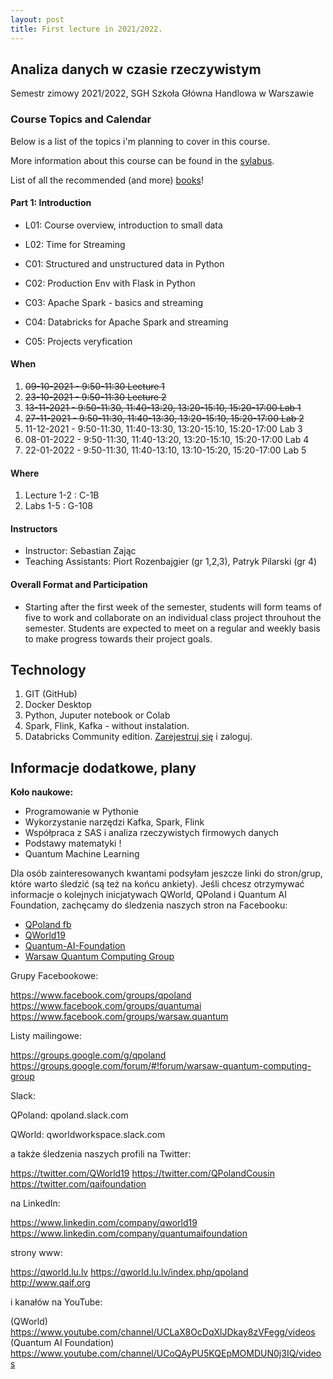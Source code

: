 ```yaml
---
layout: post
title: First lecture in 2021/2022.
---
```


## Analiza danych w czasie rzeczywistym

Semestr zimowy 2021/2022,
SGH Szkoła Główna Handlowa w Warszawie

### Course Topics and Calendar

Below is a list of the topics i'm planning to cover in this course.

More information about this course can be found in the [sylabus](/RealTime/syllabus).

List of all the recommended (and more) [books](/RealTime/ksiazki)!

#### Part 1: Introduction

- L01: Course overview, introduction to small data
- L02: Time for Streaming

- C01: Structured and unstructured data in Python
- C02: Production Env with Flask in Python
- C03: Apache Spark - basics and streaming
- C04: Databricks for Apache Spark and streaming
- C05: Projects veryfication

#### When

1. <del>09-10-2021 - 9:50-11:30 Lecture 1</del>
2. <del>23-10-2021 - 9:50-11:30 Lecture 2</del>
3. <del>13-11-2021 - 9:50-11:30, 11:40-13:20, 13:20-15:10, 15:20-17:00 Lab 1</del>
4. <del>27-11-2021 - 9:50-11:30, 11:40-13:30, 13:20-15:10, 15:20-17:00 Lab 2</del>
5. 11-12-2021 - 9:50-11:30, 11:40-13:30, 13:20-15:10, 15:20-17:00 Lab 3
6. 08-01-2022 - 9:50-11:30, 11:40-13:20, 13:20-15:10, 15:20-17:00 Lab 4
7. 22-01-2022 - 9:50-11:30, 11:40-13:10, 13:10-15:20, 15:20-17:00 Lab 5


#### Where

1. Lecture 1-2 : C-1B
2. Labs 1-5 : G-108

#### Instructors

- Instructor: Sebastian Zając
- Teaching Assistants: Piort Rozenbajgier (gr 1,2,3), Patryk Pilarski (gr 4)

#### Overall Format and Participation

- Starting after the first week of the semester, students will form teams of five to work and collaborate on an individual class project throuhout the semester. Students are expected to meet on a regular and weekly basis to make progress towards their project goals.


## Technology

1. GIT (GitHub)
2. Docker Desktop
3. Python, Juputer notebook or Colab
4. Spark, Flink, Kafka - without instalation.
5. Databricks Community edition. [Zarejestruj się](https://community.cloud.databricks.com/login.html) i zaloguj.


## Informacje dodatkowe, plany

**Koło naukowe:**

- Programowanie w Pythonie
- Wykorzystanie narzędzi Kafka, Spark, Flink
- Współpraca z SAS i analiza rzeczywistych firmowych danych
- Podstawy matematyki !
- Quantum Machine Learning

Dla osób zainteresowanych kwantami podsyłam jeszcze linki do stron/grup, które warto śledzić (są też na końcu ankiety).
Jeśli chcesz otrzymywać informacje o kolejnych inicjatywach QWorld, QPoland i Quantum AI Foundation, zachęcamy do śledzenia naszych stron na Facebooku:

- [QPoland fb](https://www.facebook.com/QPoland-110308580421373)
- [QWorld19](https://www.facebook.com/qworld19)
- [Quantum-AI-Foundation](https://www.facebook.com/Quantum-AI-Foundation-101363181408726)
- [Warsaw Quantum Computing Group](https://www.facebook.com/Warsaw-Quantum-Computing-Group-1936160966506139)

Grupy Facebookowe:

https://www.facebook.com/groups/qpoland
https://www.facebook.com/groups/quantumai
https://www.facebook.com/groups/warsaw.quantum

Listy mailingowe:

https://groups.google.com/g/qpoland
https://groups.google.com/forum/#!forum/warsaw-quantum-computing-group

Slack:

QPoland: qpoland.slack.com

QWorld: qworldworkspace.slack.com

a także śledzenia naszych profili na Twitter:

https://twitter.com/QWorld19
https://twitter.com/QPolandCousin
https://twitter.com/qaifoundation

na LinkedIn:

https://www.linkedin.com/company/qworld19
https://www.linkedin.com/company/quantumaifoundation

strony www:

https://qworld.lu.lv
https://qworld.lu.lv/index.php/qpoland
http://www.qaif.org

i kanałów na YouTube:

(QWorld) https://www.youtube.com/channel/UCLaX8OcDqXlJDkay8zVFegg/videos
(Quantum AI Foundation) https://www.youtube.com/channel/UCoQAyPU5KQEpMOMDUN0j3IQ/videos
